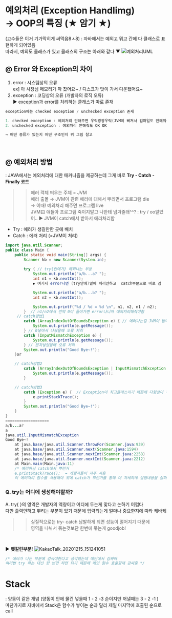 # 예외처리 (Exception Handlimg) <br> → OOP의 특징 (★ 암기 ★)
(고수들은 이거 기가막히게 써먹음8ㅅ8)
: 자바에서는 예외고 뭐고 간에 다 클래스로 표현하게 되어있음 <br>
따라서, 예외도 클래스가 있고 클래스의 구조는 아래와 같다 ▼
![예외처리UML](https://user-images.githubusercontent.com/74290204/102187064-da489980-3ef6-11eb-9ebd-92b2deb58829.png)
## @ Error 와 Exception의 차이
1. error : 시스템상의 오류 <br>
ex] 아 사장님 메모리가 꽉 찼어요~ / 디스크가 맛이 가서 다운됐어요~
2. exception : 코딩상의 오류 (개발자의 로직 오류) <br>
▶ exception과 error를 처리하는 클래스가 따로 존재
```java
exception에는 checked exception / unchecked exception 존재 

1. checked exception : 예외처리 안해주면 우럭광광우럭(JVM이 삐져서 컴파일도 안해줘ㅠ)
2. unchecked exception : 예외처리 안해줘도 OK OK

→ 어떤 종류가 있는지 어떤 구조인지 위 그림 참고
```
<br>

## @ 예외처리 방법
: JAVA에서는 예외처리에 대한 매커니즘을 제공하는데 그게 바로 **Try - Catch - Finally 코드**
>> 에러 객체 띄우는 주체 = JVM <br>
에러 출몰 → JVM이 관련 에러에 대해서 뿌리면서 프로그램 die <br> 
→ 이때! 예외처리 해주면 프로그램 live  <br>
JVM曰 얘들아 프로그램 죽이지말고 나한테 넘겨줄래^^? : try / oo알았어.. ▶ JVM이 catch에서 받아서 에러처리함
- Try : 에러가 생길만한 곳에 배치
- Catch : 에러 처리 (=JVM이 처리)
```java
import java.util.Scanner;
public class Main {
	public static void main(String[] args) {
		Scanner kb = new Scanner(System.in);
	
		try { // try{안에가} 예외나는 부분
			System.out.println("a/b...a? ");
			int n1 = kb.nextInt();  
            ▶ 여기서 error나면 (try안에)밑에 처리안하고  catch부분으로 바로 감 

			System.out.println("a/b...b? ");
			int n2 = kb.nextInt();

			System.out.printf("%d / %d = %d \n", n1, n2, n1 / n2);
		}  // n1/n2에서 만약 0이 들어가면 error나니까 예외처리해줘야함
     // catch방법1    
		catch (ArrayIndexOutOfBoundsException e) { // 에러나는걸 JVM이 받아서 처리해주는 부분
			System.out.println(e.getMessage());  
		} // 0넣어서 나눴을때 오류 처리
		catch (InputMismatchException e) { 
			System.out.println(e.getMessage());  
		} // 문자넣었을때 오류 처리
		System.out.println("Good Bye~!");
	}or

    // catch방법2
		catch (ArrayIndexOutOfBoundsException | InputMismatchException e) {  // | 는 or 
			System.out.println(e.getMessage());  
		}

	// catch방법3
		catch (Exception e) {  // Exception이 최고클래스이기 때문에 다형성이 적용되서 가능한것 
			e.printStackTrace();   
		}  
		System.out.println("Good Bye~!");
	}
}
===================
a/b...a? 
a
java.util.InputMismatchException
Good Bye~!
	at java.base/java.util.Scanner.throwFor(Scanner.java:939)
	at java.base/java.util.Scanner.next(Scanner.java:1594)
	at java.base/java.util.Scanner.nextInt(Scanner.java:2258)
	at java.base/java.util.Scanner.nextInt(Scanner.java:2212)
	at Main.main(Main.java:11)  
    /* 에러아님 catch에서 뿌린거 
    e.printStackTrace();  → 개발자들이 자주 사용 
    이 에러처리 함수를 사용해야 위에 catch가 뿌린거를 통해 더 자세하게 실행내용을 살펴볼 수 있기 때문! */
```
### Q. try는 어디에 생성해야할까?
A. try{ }의 영역은 개발자의 역량이고 어디에 두는게 맞다고 논하기 어렵다 <br> 다만 출력안하고 뿌리는 부분이 있기 때문에 입력되는게 얼마나 중요한지에 따라 케바케 <br>
>> 실질적으로는 try- catch 남발하게 되면 성능이 떨어지기 때문에 <br> 영역을 나눠서 묶는것보단 한번에 묶는게 goodjob!

<br>

▶ **헷갈린부분!**
![KakaoTalk_20201215_151241051](https://user-images.githubusercontent.com/74290204/102216550-a7b29700-3f1e-11eb-9cbb-32b25c203ede.png)

```java
/* 에러가 나는 부분에 감싸야한다고 생각했는데 메인에서 감싸야 
여러번 try 하는 대신 한 번만 하면 되기 때문에 메인 함수 호출할때 감싸줌 */
```

# Stack 
: 양동이 같은 개념 (양동이 안에 물건 넣을때 1 - 2 -3 순이지만 꺼낼때는 3 - 2 -1 ) <br>
마찬가지로 자바에서 Stack은 함수가 쌓이는 순과 달리 제일 마지막에 호출된 순으로 call
